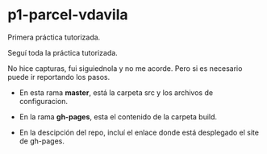 # p1-parcel-vdavila

Primera práctica tutorizada.

Seguí toda la práctica tutorizada.

No hice capturas, fui siguiednola y no me acorde. Pero si es necesario puede ir reportando los pasos.

* En esta rama __master__, está la carpeta src y los archivos de configuracion.

* En la rama __gh-pages__, esta el contenido de la carpeta build. 

* En la descipción del repo, incluí el enlace donde está desplegado el site de gh-pages.